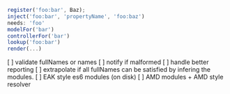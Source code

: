 ```js
register('foo:bar', Baz);
inject('foo:bar', 'propertyName', 'foo:baz')
needs: 'foo'
modelFor('bar')
controllerFor('bar')
lookup('foo:bar')
render(...)
```

[ ] validate fullNames or names
[ ] notify if malformed
[ ] handle better reporting
[ ] extrapolate if all fullNames can be satisfied by infering the
modules.
  [ ] EAK style es6 modules (on disk)
  [ ] AMD modules + AMD style resolver
